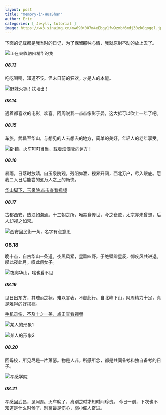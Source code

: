 ```yaml
---
layout: post
title: "memory-in-HuaShan"
author: Eric
categories: [ Jekyll, tutorial ]
image: https://wx3.sinaimg.cn/mw690/007m4eEbgy1fw9zmbh6mdj30zk0qogql.jpg"华山日出之时"
---
```



下面的记载都是我当时的日记，为了保留那种心情，我就原封不动的放上去了。

![正在吸收朝阳精华的我](https://wx3.sinaimg.cn/mw690/007m4eEbgy1fw9zmbh6mdj30zk0qogql.jpg"华山日出之时")


##### 08.13 
吃吃喝喝，知道不该。但末日前的狂欢，才是人的本能。

![野妹火锅！扶墙出！](https://wx3.sinaimg.cn/mw690/007m4eEbgy1fwa0um49yzj30qo0zkajw.jpg)


##### 08.14 
遇着都喜欢的电影，欢喜。阿周说我一点点像彭于晏，这大抵可以吹上一年了吧。

##### 08.15 
车旅，武昌至华山。与想见的人去想去的地方，简单的美好，年轻人的老年享受。

![卧铺，火车叮叮当当，载着烦恼驶向远方！](https://wx4.sinaimg.cn/mw690/007m4eEbgy1fwa0x8l8enj30zk0qon1z.jpg)


##### 08.16 
暴雨，日落时放晴。自玉泉院观，残阳如泄，视界开阔，西北万户，尽入眼底。愿我二人日后能尝的这万人之上的畅快。

[华山脚下，玉泉院,点击查看视频](http://t.cn/E7FcXMU?m=4295750840472095&u=6739018835)


##### 08.17  
古都西安，热浪如潮涌。十三朝之所，唯美食传世，今之衰败，太宗亦未曾想，后人却视之如常。

![西安回民街一角，名字有点意思](https://wx2.sinaimg.cn/mw690/007m4eEbgy1fwa1ediv0ej30qp0qpgse.jpg)


### 08.18 
晚十点，自古华山一条道。夜黑风紧，星垂四野。于绝壁辨星辰，御疾风共进退。叹此夜此月，叹此间女子。

![夜爬华山，啥也看不见](https://wx4.sinaimg.cn/mw690/007m4eEbgy1fwa1j31i89j31kw0cokjl.jpg)


##### 08.19 
见日出东方，其瑰丽之状，难以言表，不虚此行。自北峰下山，阿周精力十足，真是难得的好搭档。

[手机录像，不及十之一美，点击查看视频](http://t.cn/E7FNyYF?m=4295758997944045&u=6739018835)


![某人的形象1](https://wx1.sinaimg.cn/mw690/007m4eEbgy1fwa28m3gzfj33402c0kjl.jpg)

![某人的形象2](https://wx4.sinaimg.cn/mw690/007m4eEbgy1fwa27k7lh8j30qo0zktel.jpg)


##### 08.20 
回母校，所见尽是一片萧瑟。物是人非，所感所念，都是共同备考和独自备考的日子。

![孝感学院](https://wx1.sinaimg.cn/mw690/007m4eEbgy1fwa27jdssdj32g71u54qq.jpg)


##### 08.21 
孝感回武昌，见阿周。火车晚了，离别之时才知时间珍贵。 今日一别，下次也不知道是什么时候了。别离最是伤心，弱小催人奋进。